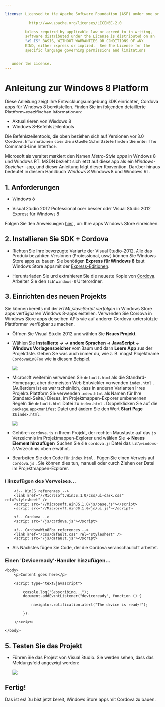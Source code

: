 ```yaml
---

license: Licensed to the Apache Software Foundation (ASF) under one or more contributor license agreements. See the NOTICE file distributed with this work for additional information regarding copyright ownership. The ASF licenses this file to you under the Apache License, Version 2.0 (the "License"); you may not use this file except in compliance with the License. You may obtain a copy of the License at

           http://www.apache.org/licenses/LICENSE-2.0
    
         Unless required by applicable law or agreed to in writing,
         software distributed under the License is distributed on an
         "AS IS" BASIS, WITHOUT WARRANTIES OR CONDITIONS OF ANY
         KIND, either express or implied.  See the License for the
         specific language governing permissions and limitations
    

   under the License.
---
```


# Anleitung zur Windows 8 Platform

Diese Anleitung zeigt Ihre Entwicklungsumgebung SDK einrichten, Cordova apps für Windows 8 bereitstellen. Finden Sie im folgenden detaillierte Plattform-spezifischen Informationen:

*   Aktualisieren von Windows 8
*   Windows 8-Befehlszeilentools

Die Befehlszeilentools, die oben beziehen sich auf Versionen vor 3.0 Cordova. Informationen über die aktuelle Schnittstelle finden Sie unter The Command-Line Interface.

Microsoft als veraltet markiert den Namen *Metro-Style apps* in Windows 8 und Windows RT. MSDN bezieht sich jetzt auf diese app als ein *Windows-Speicher* -app, und dieser Anleitung folgt dieser Konvention. Darüber hinaus bedeutet in diesem Handbuch *Windows 8* Windows 8 und Windows RT.

## 1. Anforderungen

*   Windows 8

*   Visual Studio 2012 Professional oder besser oder Visual Studio 2012 Express für Windows 8

Folgen Sie den Anweisungen [hier][1] , um Ihre apps Windows Store einreichen.

 [1]: http://www.windowsstore.com/

## 2. Installieren Sie SDK + Cordova

*   Richten Sie Ihre bevorzugte Variante der Visual Studio-2012. Alle das Produkt bezahlten Versionen (Professional, usw.) können Sie Windows Store apps zu bauen. Sie benötigen **Express für Windows 8** baut Windows Store apps mit der [Express-Editionen][2].

*   Herunterladen Sie und extrahieren Sie die neueste Kopie von [Cordova][3]. Arbeiten Sie den `lib\windows-8` Unterordner.

 [2]: http://www.microsoft.com/visualstudio/eng/products/visual-studio-express-products
 [3]: http://phonegap.com/download

## 3. Einrichten des neuen Projekts

Sie können bereits mit der *HTML/JavaScript verfolgen* in Windows Store apps verfügbaren Windows 8-apps erstellen. Verwenden Sie Cordova in Windows Store apps derselben APIs wie auf anderen Cordova-unterstützte Plattformen verfügbar zu machen.

*   Öffnen Sie Visual Studio 2012 und wählen Sie **Neues Projekt**.

*   Wählen Sie **Installierte → → andere Sprachen → JavaScript → Windows Vorlagenspeicher** vom Baum und dann **Leere App** aus der Projektliste. Geben Sie was auch immer du, wie z. B. magst Projektname `CordovaWin8Foo` wie in diesem Beispiel.
    
    ![][4]

*   Microsoft weiterhin verwenden Sie `default.html` als die Standard-Homepage, aber die meisten Web-Entwickler verwenden `index.html` . (Außerdem ist es wahrscheinlich, dass in anderen Varianten Ihres Projekts Plattform Sie verwenden `index.html` als Namen für Ihre Standard-Seite.) Dieses, im Projektmappen-Explorer umbenennen Regeln die `default.html` Datei zu `index.html` . Doppelklicken Sie auf die `package.appxmanifest` Datei und ändern Sie den Wert **Start Page** zu`index.html`.
    
    ![][5]

*   Gehören `cordova.js` in Ihrem Projekt, der rechten Maustaste auf das `js` Verzeichnis im Projektmappen-Explorer und wählen Sie **→ Neues Element hinzufügen**. Suchen Sie die `cordova.js` Datei das `lib\windows-8` Verzeichnis oben erwähnt.

*   Bearbeiten Sie den Code für `index.html` . Fügen Sie einen Verweis auf `cordova.js` . Sie können dies tun, manuell oder durch Ziehen der Datei im Projektmappen-Explorer.

 [4]: img/guide/platforms/win8/wsnewproject.png
 [5]: img/guide/platforms/win8/wschangemanifest.png

### Hinzufügen des Verweises...

        <!-- WinJS references -->
        <link href="//Microsoft.WinJS.1.0/css/ui-dark.css" rel="stylesheet" />
        <script src="//Microsoft.WinJS.1.0/js/base.js"></script>
        <script src="//Microsoft.WinJS.1.0/js/ui.js"></script>
    
        <!-- Cordova -->
        <script src="/js/cordova.js"></script>
    
        <!-- CordovaWin8Foo references -->
        <link href="/css/default.css" rel="stylesheet" />
        <script src="/js/default.js"></script>
    

*   Als Nächstes fügen Sie Code, der die Cordova veranschaulicht arbeitet.

### Einen 'Deviceready'-Handler hinzufügen...

    <body>
        <p>Content goes here</p>
    
        <script type="text/javascript">
    
            console.log("Subscribing...");
            document.addEventListener("deviceready", function () {
    
                navigator.notification.alert("The device is ready!");
    
            });
    
        </script>
    
    </body>
    

## 5. Testen Sie das Projekt

*   Führen Sie das Projekt von Visual Studio. Sie werden sehen, dass das Meldungsfeld angezeigt werden:
    
    ![][6]

 [6]: img/guide/platforms/win8/wsalert.png

## Fertig!

Das ist es! Du bist jetzt bereit, Windows Store apps mit Cordova zu bauen.